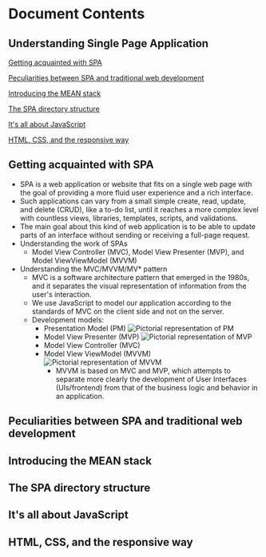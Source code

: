 # Document Contents

##  Understanding Single Page Application

[Getting acquainted with SPA](#getting-acquainted-with-spa)

[Peculiarities between SPA and traditional web development](#peculiarities-between-spa-and-traditional-web-development)

[Introducing the MEAN stack](#introducing-the-mean-stack)

[The SPA directory structure](#the-spa-directory-structure)

[It's all about JavaScript](#it's-all-about-javascript)

[HTML, CSS, and the responsive way](#html-css-and-the-responsive-way)

##  Getting acquainted with SPA

  * SPA is a web application or website that fits on a single web page with the goal of providing a more fluid user experience 
  and a rich interface.
  * Such applications can vary from a small simple create, read, update, and delete (CRUD), like a to-do list, until it reaches 
  a more complex level with countless views, libraries, templates, scripts, and validations.
  * The main goal about this kind of web application is to be able to update parts of an interface without sending or receiving a 
  full-page request.
  * Understanding the work of SPAs
    * Model View Controller (MVC), Model View Presenter (MVP), and Model ViewViewModel (MVVM) 
  * Understanding the MVC/MVVM/MV* pattern
    * MVC is a software architecture pattern that emerged in the 1980s, and it separates the visual representation of information 
    from the user's interaction.
    * We use JavaScript to model our application according to the standards of MVC on the client side and not on the server.
    * Development models:
      * Presentation Model (PM)
        ![Pictorial representation of PM](http://i68.tinypic.com/mrk83.jpg)  
      * Model View Presenter (MVP)
        ![Pictorial representation of MVP](http://i66.tinypic.com/14eaxsg.jpg)
      * Model View Controller (MVC)
      * Model View ViewModel (MVVM)
        ![Pictorial representation of MVVM](http://i66.tinypic.com/332sdva.jpg)
        * MVVM is based on MVC and MVP, which attempts to separate more clearly the development of User Interfaces (UIs/frontend) 
        from  that of the business logic and behavior in an application.
   
      
##  Peculiarities between SPA and traditional web development

##  Introducing the MEAN stack

##  The SPA directory structure

##  It's all about JavaScript

##  HTML, CSS, and the responsive way
